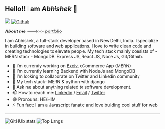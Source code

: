 ## Hello!! I am ***Abhishek*** 👋
![](https://visitor-badge.laobi.icu/badge?page_id=codesabhi.codesabhi)
[![Github](https://img.shields.io/github/followers/codesabhi?label=Follow&style=social)](https://github.com/codesabhi)


***About me*** --->>> [portfolio](https://beabhishek.netlify.app)

I am Abhishek, a full-stack developer based in New Delhi, India. I specialize in building software and web applications. I love to write clean code and creating technologies to elevate people. My tech stack mainly consists of - MERN stack - MongoDB, Express JS, React JS, Node Js, Git/Github.

- 🔭 I’m currently working on [Exclv.](https://github.com/codesabhi/fullstack-exclv-ecommerce) eCommerce App (MERN)
- 🌱 I’m currently learning Backend with NodeJs and MongoDB
- 👯 I’m looking to collaborate on Twitter and Linkedin community
- 🤔 My tech stack- MERN & python with django
- 💬 Ask me about anything related to software development.
- 📫 How to reach me: [Linkedin](https://www.linkedin.com/in/codesabhi/) / [Email](mailto:yadavabhishek241296@gmail.com) / [Twitter](https://twitter.com/codes_abhi)
- 😄 Pronouns: HE/HIM
- ⚡ Fun fact: I am a Javascript fanatic and love building cool stuff for web

---

![GitHUb stats](https://github-readme-stats.vercel.app/api?username=codesabhi&show_icons=true&theme=radical) 
![Top Langs](https://github-readme-stats.vercel.app/api/top-langs/?username=codesabhi&theme=radical)






    

